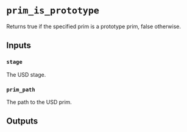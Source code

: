 # `prim_is_prototype`

Returns true if the specified prim is a prototype prim, false otherwise.

## Inputs

### `stage`
The USD stage. 

### `prim_path`
The path to the USD prim. 


## Outputs
